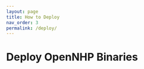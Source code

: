 ```yaml
---
layout: page
title: How to Deploy
nav_order: 3
permalink: /deploy/
---
```


# Deploy OpenNHP Binaries

